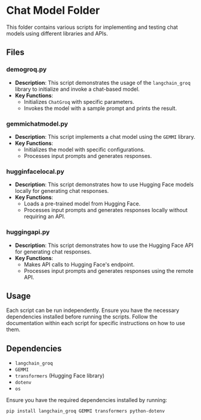 
# Chat Model Folder

This folder contains various scripts for implementing and testing chat models using different libraries and APIs.

## Files

### demogroq.py
- **Description**: This script demonstrates the usage of the `langchain_groq` library to initialize and invoke a chat-based model.
- **Key Functions**:
  - Initializes `ChatGroq` with specific parameters.
  - Invokes the model with a sample prompt and prints the result.

### gemmichatmodel.py
- **Description**: This script implements a chat model using the `GEMMI` library.
- **Key Functions**:
  - Initializes the model with specific configurations.
  - Processes input prompts and generates responses.

### hugginfacelocal.py
- **Description**: This script demonstrates how to use Hugging Face models locally for generating chat responses.
- **Key Functions**:
  - Loads a pre-trained model from Hugging Face.
  - Processes input prompts and generates responses locally without requiring an API.

### huggingapi.py
- **Description**: This script demonstrates how to use the Hugging Face API for generating chat responses.
- **Key Functions**:
  - Makes API calls to Hugging Face's endpoint.
  - Processes input prompts and generates responses using the remote API.

## Usage

Each script can be run independently. Ensure you have the necessary dependencies installed before running the scripts. Follow the documentation within each script for specific instructions on how to use them.

## Dependencies

- `langchain_groq`
- `GEMMI`
- `transformers` (Hugging Face library)
- `dotenv`
- `os`

Ensure you have the required dependencies installed by running:
```bash
pip install langchain_groq GEMMI transformers python-dotenv
